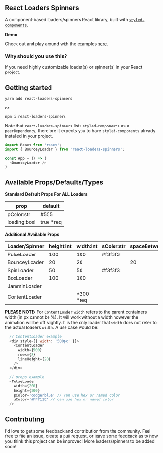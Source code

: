 ## React Loaders Spinners

A component-based loaders/spinners React library, built with [`styled-components`](https://github.com/styled-components/styled-components).

**Demo**

Check out and play around with the examples [here](https://codesandbox.io/s/2prqo9p5wn).

### Why should you use this?

If you need highly customizable loader(s) or spinner(s) in your React project.

## Getting started

```
yarn add react-loaders-spinners
```
or
```
npm i react-loaders-spinners
```

Note that `react-loaders-spinners` lists `styled-components` as a `peerDependency`, therefore it expects you to have `styled-components` already installed in your project.

```javascript
import React from 'react';
import { BounceyLoader } from 'react-loaders-spinners';

const App = () => (
  <BounceyLoader />
)
```

## Available Props/Defaults/Types

**Standard Default Props For ALL Loaders**

|     prop     |  default  |
| ------------ | --------- |
| pColor:str   |  #555     |
| loading:bool | true *req |

**Additional Available Props**

|  Loader/Spinner  | height:int | width:int  | sColor:str | spaceBetween:int | thickness:int | rows:int | lineHeight:int |
| ---------------- | ---------- | ---------- | ---------- | ---------------- | ------------- | -------- | -------------- |
|    PulseLoader   |     100    |    100     |   #f3f3f3  |                  |               |          |                |
|   BounceyLoader  |     20     |    20      |            |        20        |               |          |                |
|    SpinLoader    |     50     |    50      |   #f3f3f3  |                  |      10       |          |                |
|    BoxLoader     |     100    |    100     |            |                  |               |          |                |
|   JamminLoader   |            |            |            |                  |      10       |          |                |
|   ContentLoader  |            | *200 *req  |            |                  |               | *4 *req  |       20       |

**PLEASE NOTE:** For `ContentLoader` `width` refers to the parent containers width (in px cannot be %).  It will work without a width however the animation will be off slightly. It is the only loader that `width` does not refer to the actual loaders `width`. A use case would be:
```javascript
  // ContentLoader example
  <div style={{ width: '500px' }}>
    <ContentLoader 
      width={500}
      rows={8}
      lineHeight={28}
    />
  </div>
```

```javascript
  // props example
  <PulseLoader 
    width={200}
    height={200}
    pColor='dodgerblue' // can use hex or named color
    sColor='#FF711E' // can use hex or named color
  />
```
## Contributing

I'd love to get some feedback and contribution from the community. Feel free to file an issue, create a pull request, or leave some feedback as to how you think this project can be improved! More loaders/spinners to be added soon!